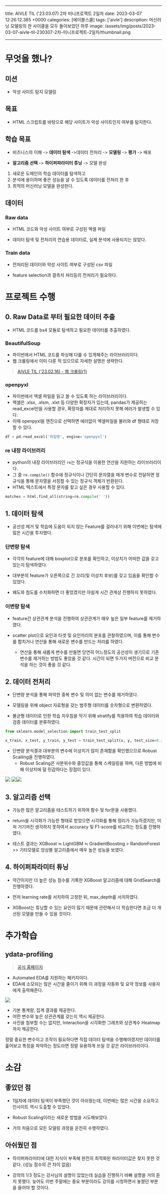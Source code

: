 

---
title: AIVLE TIL ('23.03.07) 2차 미니프로젝트 2일차
date: 2023-03-07 12:26:12.385 +0000
categories: [에이블스쿨]
tags: ['aivle']
description: 머신러닝 모델링의 한 사이클을 모두 돌아보았던 하루
image: /assets/img/posts/2023-03-07-aivle-til-230307-2차-미니프로젝트-2일차/thumbnail.png

---

# 무엇을 했나?

## 미션

- 악성 사이트 탐지 모델링

## 목표

- HTML 스크립트를 바탕으로 해당 사이트가 악성 사이트인지 여부를 탐지한다.

## 학습 목표

- 비즈니스의 이해 -> **데이터 탐색** ->데이터 전처리 -> **모델링** -> **평가** -> 배포

- **알고리즘 선택** -> **하이퍼파라미터 튜닝** -> 모델 완성

1. 새로운 도메인의 학습 데이터를 탐색하고
2. 분석에 용이하며 좋은 성능을 낼 수 있도록 데이터를 전처리 한 후
3. 최적의 머신러닝 모델을 완성한다.

## 데이터

### Raw data

- HTML 코드와 악성 사이트 여부로 구성된 엑셀 파일

- 데이터 탐색 및 전처리의 연습용 데이터로, 실제 분석에 사용되지는 않았다.

### Train data

- 전처리된 데이터와 악성 사이트 여부로 구성된 csv 파일

- feature selection과 결측치 처리등의 전처리가 필요하다.

# 프로젝트 수행

## 0. Raw Data로 부터 필요한 데이터 추출

- HTML 코드를 bs4 모듈로 탐색하고 필요한 데이터를 추출하였다.

### BeautifulSoup

- 파이썬에서 HTML 코드를 파싱해 다룰 수 있게해주는 라이브러리이다.
- 웹 크롤링에서 이미 다룬 적 있으므로 자세한 설명은 생략한다.

> [AIVLE TIL ('23.02.16) - 웹 크롤링(1)](https://velog.io/@cjkangme/AIVLE-TIL-23.02.16-%EC%9B%B9-%ED%81%AC%EB%A1%A4%EB%A7%811)

### openpyxl

- 파이썬에서 엑셀 파일을 읽고 쓸 수 있도록 하는 라이브러리이다.
- 엑셀은 .xlsx, .xlsm, .xlxt 등 다양한 확장자가 있는데, pandas가 제공하는 read_excel만을 사용할 경우, 확장자를 제대로 처리하지 못해 에러가 발생할 수 있다.
- 이때 openpyxl을 엔진으로 선택하면 에러없이 엑셀파일을 불러와 df 형태로 저장할 수 있다.

```python
df = pd.read_excel('파일명', engine='openpyxl')
```

### re 내장 라이브러리

- python의 내장 라이브러리인 `re`는 정규식을 이용한 연산을 지원하는 라이브러리이다.
- 그 중 `re.compile()` 함수에 정규식이나 간단히 문자열을 매개 변수로 전달하면 정규식을 통해 문자열을 서칭할 수 있는 정규식 객체가 반환된다.
- HTML 텍스트에서 특정 문자를 찾고 싶은 경우 사용할 수 있다.

```python
matches = html.find_all(string=re.compile(' '))
```

## 1. 데이터 탐색

- 공선성 제거 및 학습에 도움이 되지 않는 Feature를 걸러내기 위해 이번에는 탐색에 많은 시간을 투자했다.

### 단변량 탐색

- 각각의 feature에 대해 boxplot으로 분포를 확인하고, 이상치가 어떠한 값을 갖고 있는지 탐색하였다.

- 대부분의 feature가 오른쪽으로 긴 꼬리(및 이상치 후보)를 갖고 있음을 확인할 수 있었다.

- 왜도와 첨도를 수치화하면 더 좋았겠지만 아쉽게 시간 관계상 진행하지 못하였다.

### 이변량 탐색

- feature간 상관관계 분석을 진행하여 상관관계가 매우 높은 일부 feature를 제거하였다.


- scatter plot으로 요인과 타겟 및 요인끼리의 분포를 관찰하였으며, 이를 통해 변수를 합치거나 연산을 통해 새로운 변수를 만드는 처리를 하였다.
    - 연산을 통해 새롭게 변수를 만들면 당연히 어느정도의 공선성이 생기므로 기존 변수를 제거하는 방법도 좋았을 것 같다. 시간이 되면 두가지 버전으로 비교 분석을 하는 것이 좋을 것 같다.
    
## 2. 데이터 전처리

- 단변량 분석을 통해 파악한 중복 변수 및 의미 없는 변수를 제거하였다.

- 모델링을 위해 object 자료형을 갖는 범주형 데이터를 숫자형으로 변환하였다.

- 불균형 데이터로 인한 학습 치우침을 막기 위해 stratify를 적용하여 학습 데이터와 검증 데이터를 분류하였다.

```python
from sklearn.model_selection import train_test_split

x_train, x_test, y_train, y_test = train_test_split(x, y, test_size=0.3, stratify=y)
```

- 단변량 분석결과 대부분의 변수에 이상치가 많이 존재함을 확인했으므로 Robust Scailing을 진행하였다.
    - Robust Scaling은 사분위수와 중앙값을 통해 스케일링을 하며, 다른 방법에 비해 이상치에 덜 민감하다는 장점이 있다.

![](/assets/img/posts/2023-03-07-aivle-til-230307-2차-미니프로젝트-2일차/img0.png)
![](/assets/img/posts/2023-03-07-aivle-til-230307-2차-미니프로젝트-2일차/img1.png)![](/assets/img/posts/2023-03-07-aivle-til-230307-2차-미니프로젝트-2일차/img2.png)

## 3. 알고리즘 선택

- 가능한 많은 알고리즘을 테스트하기 위하여 함수 및 for문을 사용했다.

- return을 시각화가 가능한 형태로 받았으면 시각화를 통해 정리가 가능하겠지만, 미처 거기까진 생각하지 못하여서 accuracy 및 F1-score를 비교하는 정도를 진행하였다.

- 테스트 결과는 XGBoost ≒ LightGBM ≒ GradientBoosting > RandomForest >> 기타모델로 앙상블 알고리즘에서 매우 높은 성능을 보였다.

## 4. 하이퍼파라미터 튜닝

- 약간이지만 더 높은 성능 점수를 기록한 XGBoost 알고리즘에 대해 GridSearch를 진행하였다.

- 먼저 learning rate를 서치하여 고정한 뒤, max_depth를 서치하였다.

- XGBoost는 튜닝할 수 있는 요인이 많기 때문에 관련해서 더 학습한다면 조금 더 개선된 모델을 만들 수 있을 것이다.

# 추가학습

## ydata-profiling

> [공식 홈페이지](https://ydata-profiling.ydata.ai/docs/master/index.html#)

- Automated EDA를 지원하는 패키지이다.
- EDA에 소모되는 많은 시간을 줄이기 위해 이 과정을 자동화 및 요약 정보를 사용자에게 출력해준다.

![](/assets/img/posts/2023-03-07-aivle-til-230307-2차-미니프로젝트-2일차/img3.png)

- 기본 통계량, 집계 결과를 제공한다.
- 어떤 변수와 높은 상관관계를 갖는지 역시 제공한다.
- 사진을 첨부할 수는 없지만, Interaction을 시각화한 그래프와 상관계수 Heatmap까지 제공한다.

정말 중요한 변수이고 조작이 필요하다면 직접 데이터 탐색을 수행해야겠지만
데이터를 훑어보고 특징을 파악하는 정도라면 정말 유용하게 쓰일 것 같은 라이브러리이다.

# 소감

## 좋았던 점

- 1일차에 데이터 탐색이 부족했던 것이 아쉬웠는데, 이번에는 많은 시간을 소요하고 인사이트 역시 도출할 수 있었다.

- Robust Scaling이라는 새로운 방법을 시도해보았다.

- 거의 처음으로 모든 모델링 과정을 온전히 수행하였다.

## 아쉬웠던 점

- 하이퍼파라미터에 대한 지식이 부족해 완전히 최적화된 파라미터값은 찾지 못한 것 같다. (성능 점수의 큰 차이 없음)

- 강의의 1/3 정도는 강사님의 설명이 있었는데 실습을 진행하기 바빠 설명을 거의 듣지 못했다.
늦어도 이번 주말에는 중요 부분이라도 강의를 시청하면서 놓쳤던 부분을 들어야 할 것이다.

        
